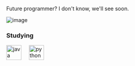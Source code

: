 Future programmer? I don't know, we'll see soon.


![image](https://github-readme-stats.vercel.app/api?username=swerrio&theme=prussian&show_icons=true&hide_border=true&count_private=true)

<h3 align="left">Studying</h3>
<div align="left">
  <img src="https://cdn.jsdelivr.net/npm/simple-icons@3.0.1/icons/java.svg" height="40" alt="java logo"  />
  <img width="12" />
  <img src="https://cdn.jsdelivr.net/npm/simple-icons@3.0.1/icons/python.svg" height="40" alt="python logo"  />
  <img width="12" />
</div>
